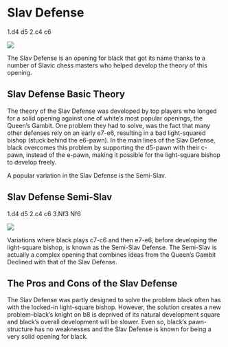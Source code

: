 ---
---

# Slav Defense

1.d4 d5 2.c4 c6

![](https://chessfox.com/wp-content/uploads/2020/03/Slav-Defense.png)

The Slav Defense is an opening for black that got its name thanks to a number of Slavic chess masters who helped develop the theory of this opening.

## Slav Defense Basic Theory

The theory of the Slav Defense was developed by top players who longed for a solid opening against one of white’s most popular openings, the Queen’s Gambit. One problem they had to solve, was the fact that many other defenses rely on an early e7-e6, resulting in a bad light-squared bishop (stuck behind the e6-pawn). In the main lines of the Slav Defense, black overcomes this problem by supporting the d5-pawn with their c-pawn, instead of the e-pawn, making it possible for the light-square bishop to develop freely.

A popular variation in the Slav Defense is the Semi-Slav.

## Slav Defense Semi-Slav

1.d4 d5 2.c4 c6 3.Nf3 Nf6

![](https://chessfox.com/wp-content/uploads/2022/08/Slav-Defense-Semi-Slav.png)

Variations where black plays c7-c6 and then e7-e6, before developing the light-square bishop, is known as the Semi-Slav Defense. The Semi-Slav is actually a complex opening that combines ideas from the Queen’s Gambit Declined with that of the Slav Defense.

## The Pros and Cons of the Slav Defense

The Slav Defense was partly designed to solve the problem black often has with the locked-in light-square bishop. However, the solution creates a new problem–black’s knight on b8 is deprived of its natural development square and black’s overall development will be slower. Even so, black’s pawn-structure has no weaknesses and the Slav Defense is known for being a very solid opening for black.
